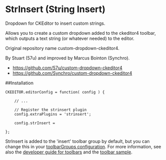 StrInsert (String Insert)
=========================

Dropdown for CKEditor to insert custom strings.

Allows you to create a custom dropdown added to the ckeditor4 toolbar, which outputs a text string (or whatever needed) to the editor.

Original repository name custom-dropdown-ckeditor4.

By Stuart (57u) and improved by Marcus Bointon (Synchro).

 * https://github.com/57u/custom-dropdown-ckeditor4
 * https://github.com/Synchro/custom-dropdown-ckeditor4

##Installation

```
CKEDITOR.editorConfig = function( config ) {

    // ...

    // Register the strinsert plugin
	config.extraPlugins = 'strinsert';
	
	config.strInsert = 

};
```

StrInsert is added to the 'insert' toolbar group by default, but you can change this in your [toolbarGroups configuration](http://docs.ckeditor.com/#!/api/CKEDITOR.config-cfg-toolbarGroups).  For more information, see also the [developer guide for toolbars](http://docs.ckeditor.com/#!/guide/dev_toolbar) and the [toolbar sample](http://ckeditor.com/latest/samples/plugins/toolbar/toolbar.html).